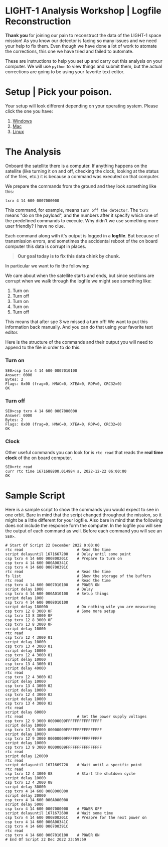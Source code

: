 # LIGHT-1 Analysis Workshop | Logfile Reconstruction

**Thank you** for joining our pain to reconstruct the data of the LIGHT-1 space mission! As you know our detector is facing so many issues and we need your help to fix them. Even though we have done a lot of work to atomate the corrections, this one we have tried and failed to automate. 

These are instructions to help you set up and carry out this analysis on your computer. We will use ``python`` to view things and submit them, but the actual corrections are going to be using your favorite text editor. 


# Setup | Pick your poison.

Your setup will look different depending on your operating system. Please click the one you have:

1. [Windows](./windows.md)
2. [Mac](./mac.md)
3. [Linux](./linux.md)

# The Analysis

Onboard the satellite there is a computer. If anything happens on the satellite (like turning it on and off, checking the clock, looking at the status of the files, etc.) it is because a command was executed on that computer.

We prepare the commands from the ground and they look something like this:

```
txrx 4 14 600 0007000000
```

This command, for example, means ``turn off the detector``. The ``txrx`` means "do on the payload", and the numbers after it specify which one of the predefined commands to execute. Why didn't we use something more user friendly? I have no clue.

Each command along with it's output is logged in a **logfile**. But because of transmission errors, and sometimes the accidental reboot of the on board computer this data is corrupt in places. 

> 
> **Our goal today is to fix this data chink by chunk.**
>

In particular we want to fix the following:

We care about when the satellite starts and ends, but since sections are corrupt when we walk through the logfile we might see something like:

1. Turn on
2. Turn off
3. Turn on
4. Turn on
5. Turn off

This means that after spe 3 we missed a turn off! We want to put this information back manually. And you can do that using your favorite text editor.

Here is the structure of the commands and their output you will need to append to the file in order to do this.

### Turn on
```
SE0>csp txrx 4 14 600 0007010100
Answer: 0000
Bytes: 2
Flags: 0x00 (frag=0, HMAC=0, XTEA=0, RDP=0, CRC32=0)
OK
```

### Turn off
```
SE0>csp txrx 4 14 600 0007000000
Answer: 0000
Bytes: 2
Flags: 0x00 (frag=0, HMAC=0, XTEA=0, RDP=0, CRC32=0)
OK
```

### Clock

Other useful commands you can look for is ``rtc read`` that reads the **real time clock** of the on board computer.
```
SE0>rtc read
curr rtc time 1671688800.014984 s, 2022-12-22 06:00:00 
OK
```

# Sample Script

Here is a sample script to show the commands you would expect to see in one orbit. Bare in mind that the script changed throughout the mission, so it might be a little different for your logfile. Also bare in mind that the following does not include the response form the computer. In the logfile you will see the output of each command as well. Before each command you will see an ``SE0>``.
```shell
# Start Of Script 22 December 2022 0:00:00
rtc read                        # Read the time
script delayuntil 1671667200    # Delay until some point 
csp txrx 4 14 600 000800201C    # Prepare to turn on
csp txrx 4 14 600 000A00341C
csp txrx 4 14 600 000700391C
rtc read                        # Read the time
fs list                         # Show the storage of the buffers
rtc read                        # Read the time
csp txrx 4 14 600 0007010100    # POWER ON
script delay 1000               # Delay
csp txrx 4 14 600 000A010100    # Setup things
script delay 1000
csp txrx 4 14 600 0008010100
script delay 180000             # Do nothing wile you are measuring
csp txrx 12 8 3000 0F           # Some more setup
csp txrx 13 8 3000 0F
csp txrx 12 8 3000 0F
csp txrx 13 8 3000 0F
script delay 10000
rtc read
csp txrx 12 4 3000 01
script delay 10000
csp txrx 13 4 3000 01
script delay 10000
csp txrx 12 4 3000 01
script delay 10000
csp txrx 13 4 3000 01
script delay 40000
rtc read
csp txrx 12 4 3000 02
script delay 10000
csp txrx 13 4 3000 02
script delay 10000
csp txrx 12 4 3000 02
script delay 10000
csp txrx 13 4 3000 02
rtc read
script delay 60000
rtc read                        # Set the power supply voltages
csp txrx 12 9 3000 00000009FFFFFFFFFFFFFFFF
script delay 10000
csp txrx 13 9 3000 00000009FFFFFFFFFFFFFFFF
script delay 10000
csp txrx 12 9 3000 00000009FFFFFFFFFFFFFFFF
script delay 10000 
csp txrx 13 9 3000 00000009FFFFFFFFFFFFFFFF
rtc read
script delay 120000
rtc read
script delayuntil 1671669720    # Wait until a specific point
rtc read
csp txrx 12 4 3000 08           # Start the shutdown cycle
script delay 10000
csp txrx 13 4 3000 08
script delay 30000
csp txrx 4 14 600 0008000000
script delay 20000
csp txrx 4 14 600 000A000000
script delay 5000
csp txrx 4 14 600 0007000000    # POWER OFF
script delayuntil 1671672600    # Wait some time
csp txrx 4 14 600 000800201C    # Preapre for the next power on
csp txrx 4 14 600 000A00341C
csp txrx 4 14 600 000700391C
rtc read
csp txrx 4 14 600 0007010100    # POWER ON
# End Of Script 22 Dec 2022 23:59:59

```